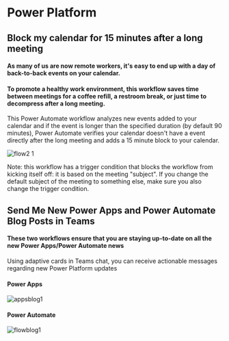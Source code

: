 # Power Platform

## Block my calendar for 15 minutes after a long meeting
#### As many of us are now remote workers, it's easy to end up with a day of back-to-back events on your calendar.  
#### To promote a healthy work environment, this workflow saves time between meetings for a coffee refill, a restroom break, or just time to decompress after a long meeting.
This Power Automate workflow analyzes new events added to your calendar and if the event is longer than the specified duration (by default 90 minutes), Power Automate verifies your calendar doesn't have a event directly after the long meeting and adds a 15 minute block to your calendar.

![flow2 1](https://user-images.githubusercontent.com/45173956/138752560-5d703575-a25c-447b-a0f1-ab244926aa66.png)

Note: this workflow has a trigger condition that blocks the workflow from kicking itself off: it is based on the meeting "subject".  If you change the default subject of the meeting to something else, make sure you also change the trigger condition.

## Send Me New Power Apps and Power Automate Blog Posts in Teams
#### These two workflows ensure that you are staying up-to-date on all the new Power Apps/Power Automate news
Using adaptive cards in Teams chat, you can receive actionable messages regarding new Power Platform updates
#### Power Apps
![appsblog1](https://user-images.githubusercontent.com/45173956/138892325-2b1ec740-26da-44ff-8b10-df1c5c0befd2.png)
#### Power Automate
![flowblog1](https://user-images.githubusercontent.com/45173956/138892333-a80c6971-24ac-4f6b-97ec-58ee239af274.png)
